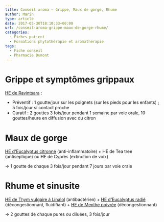 ```yaml
---
title: Conseil aroma – Grippe, Maux de gorge, Rhume
author: Marin
type: article
date: 2017-05-30T18:10:33+00:00
url: /conseil-aroma-grippe-maux-de-gorge-rhume/
categories:
  - Fiches patient
  - Formations phytothérapie et aromathérapie
tags:
  - Fiche conseil
  - Pharmacie Dumont
---
```


# Grippe et symptômes grippaux

[HE de Ravintsara][1] :

- Préventif : 1 goutte/jour sur les poignets (sur les pieds pour les enfants) ; 5 fois/jour si contact proche
- Curatif : 2 gouttes 3 fois/jour pendant 1 semaine par voie orale, 10 gouttes/heure en diffusion avec du citron

# Maux de gorge

[HE d'Eucalyptus citronné][2] (anti-inflammatoire) + HE de Tea tree (antiseptique) ou HE de Cyprès (extinction de voix)

→ 1 goutte de chaque 3 fois/jour pendant 7 jours par voie orale

# Rhume et sinusite

[HE de Thym vulgaire à Linalol][3] (antibactérien) + [HE d'Eucalyptus radié][4] (décongestionnant, fluidifiant) + [HE de Menthe poivrée][5] (décongestionnant)

→ 2 gouttes de chaque pures ou diluées, 3 fois/jour

[1]: http://pharmacie.marionetmarin.fr/aromatherapie/ravintsara/
[2]: http://pharmacie.marionetmarin.fr/aromatherapie/eucalyptus-citronne/
[3]: http://pharmacie.marionetmarin.fr/aromatherapie/thym-vulgaire-linalol/
[4]: http://pharmacie.marionetmarin.fr/aromatherapie/eucalyptus-radie/
[5]: http://pharmacie.marionetmarin.fr/aromatherapie/menthe-poivree/
